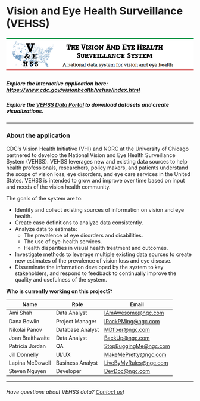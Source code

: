 # Vision and Eye Health Surveillance (VEHSS)

![Insert VEHSS logo here](https://github.com/Abshah600/cautious-octo-eureka/blob/master/VEHSSlogo.png?raw=true)
##### Explore the interactive application here: https://www.cdc.gov/visionhealth/vehss/index.html
##### Explore the [VEHSS Data Portal](https://chronicdata.cdc.gov/browse?category=Vision+%26+Eye+Health) to download datasets and create visualizations.
___
### About the application 
CDC’s Vision Health Initiative (VHI) and NORC at the University of Chicago partnered to develop the National Vision and Eye Health Surveillance System (VEHSS). VEHSS leverages new and existing data sources to help health professionals, researchers, policy makers, and patients understand the scope of vision loss, eye disorders, and eye care services in the United States. VEHSS is intended to grow and improve over time based on input and needs of the vision health community.  

The goals of the system are to:  
- Identify and collect existing sources of information on vision and eye health.
- Create case definitions to analyze data consistently.
- Analyze data to estimate:
    - The prevalence of eye disorders and disabilities.
    - The use of eye-health services.
    - Health disparities in visual health treatment and outcomes.
- Investigate methods to leverage multiple existing data sources to create new estimates of the prevalence of vision loss and eye disease.
- Disseminate the information developed by the system to key stakeholders, and respond to feedback to continually improve the quality and usefulness of the system. 

**Who is currently working on this project?:**

 Name | Role | Email
--- | --- | ---|
Ami Shah | Data Analyst | IAmAwesome@ngc.com
Dana Bowlin | Project Manager | IRockPMing@ngc.com
Nikolai Panov  | Database Analyst | MDfixer@ngc.com
Joan Braithwaite | Data Analyst | BackUp@ngc.com
Patricia Jordan | QA | StopBuggingMe@ngc.com
Jill Donnelly | UI/UX | MakeMePretty@ngc.com
Lapina McDowell | Business Analyst | LiveByMyRules@ngc.com
Steven Nguyen | Developer | DevDoc@ngc.com

___

###### Have questions about VEHSS data? [Contact us](mailto:ddtpubsmailbox@cdc.gov)!